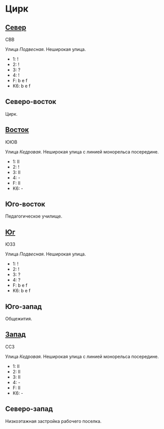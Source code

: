 # Цирк

## [Север](./10585065.md)

СВВ

Улица *Подвесная*.
Неширокая улица.

* 1:    !
* 2:    !
* 3:    ?
* 4:    !
* F:    b   e   f
* K6:   b   e   f

## Северо-восток

Цирк.

## [Восток](./590070.md)

ЮЮВ

Улица *Кедровая*.
Неширокая улица с линией монорельса посередине.

* 1:    II
* 2:    !
* 3:    II
* 4:    -
* F:    II
* K6:   -

## Юго-восток

Педагогическое училище.

## [Юг](./10585075.md)

ЮЗЗ

Улица *Подвесная*.
Неширокая улица.

* 1:    !
* 2:    !
* 3:    ?
* 4:    ?
* F:    b   e   f
* K6:   b   e   f

## Юго-запад

Общежития.

## [Запад](./10580070.md)

ССЗ

Улица *Кедровая*.
Неширокая улица с линией монорельса посередине.

* 1:    II
* 2:    II
* 3:    II
* 4:    -
* F:    II
* K6:   -

## Северо-запад

Низкоэтажная застройка рабочего поселка.
